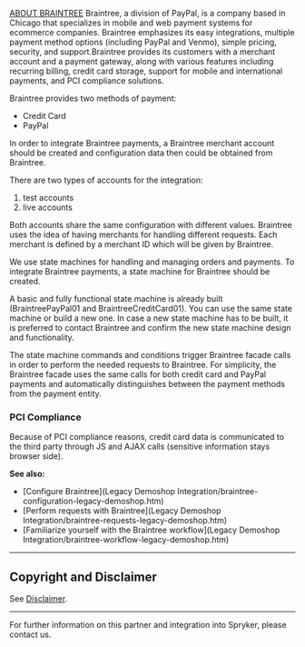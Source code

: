 [ABOUT BRAINTREE](https://www.braintreepayments.com/) 
Braintree, a division of PayPal, is a company based in Chicago that specializes in mobile and web payment systems for ecommerce companies. Braintree emphasizes its easy integrations, multiple payment method options (including PayPal and Venmo), simple pricing, security, and support.Braintree provides its customers with a merchant account and a payment gateway, along with various features including recurring billing, credit card storage, support for mobile and international payments, and PCI compliance solutions. 

Braintree provides two methods of payment:

* Credit Card
* PayPal

In order to integrate Braintree payments, a Braintree merchant account should be created and configuration data then could be obtained from Braintree.

There are two types of accounts for the integration:

1. test accounts
2. live accounts

Both accounts share the same configuration with different values. Braintree uses the idea of having merchants for handling different requests. Each merchant is defined by a merchant ID which will be given by Braintree.

We use state machines for handling and managing orders and payments. To integrate Braintree payments, a state machine for Braintree should be created.

A basic and fully functional state machine is already built (BraintreePayPal01 and BraintreeCreditCard01). You can use the same state machine or build a new one. In case a new state machine has to be built, it is preferred to contact Braintree and confirm the new state machine design and functionality.

The state machine commands and conditions trigger Braintree facade calls in order to perform the needed requests to Braintree. For simplicity, the Braintree facade uses the same calls for both credit card and PayPal payments and automatically distinguishes between the payment methods from the payment entity.

### PCI Compliance
Because of PCI compliance reasons, credit card data is communicated to the third party through JS and AJAX calls (sensitive information stays browser side).

**See also:**

* [Configure Braintree](Legacy Demoshop Integration/braintree-configuration-legacy-demoshop.htm)
* [Perform requests with Braintree](Legacy Demoshop Integration/braintree-requests-legacy-demoshop.htm)
* [Familiarize yourself with the Braintree workflow](Legacy Demoshop Integration/braintree-workflow-legacy-demoshop.htm)

---

## Copyright and Disclaimer

See [Disclaimer](https://github.com/spryker/spryker-documentation).

---
For further information on this partner and integration into Spryker, please contact us.

<div class="hubspot-forms hubspot-forms--docs">
<div class="hubspot-form" id="hubspot-partners-1">
            <div class="script-embed" data-code="
                                            hbspt.forms.create({
				                                portalId: '2770802',
				                                formId: '163e11fb-e833-4638-86ae-a2ca4b929a41',
              	                                onFormReady: function() {
              		                                const hbsptInit = new CustomEvent('hbsptInit', {bubbles: true});
              		                                document.querySelector('#hubspot-partners-1').dispatchEvent(hbsptInit);
              	                                }
				                            });
            "></div>
</div>
</div>

